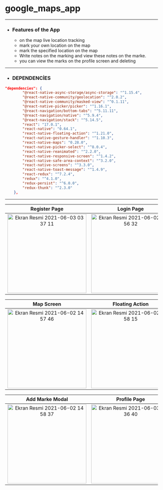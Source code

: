 # google_maps_app

------
* ### Features of the App
     * on the map live location tracking
     * mark your own location on the map
     * mark the specified location on the map
     * Write notes on the marking and  view these notes on the marke.
     * you can view the marks on the profile screen and deleting

-------

* ### DEPENDENCİES
```json
"dependencies": {
        "@react-native-async-storage/async-storage": "^1.15.4",
        "@react-native-community/geolocation": "^2.0.2",
        "@react-native-community/masked-view": "^0.1.11",
        "@react-native-picker/picker": "^1.16.1",
        "@react-navigation/bottom-tabs": "^5.11.11",
        "@react-navigation/native": "^5.9.4",
        "@react-navigation/stack": "^5.14.5",
        "react": "17.0.1",
        "react-native": "0.64.1",
        "react-native-floating-action": "^1.21.0",
        "react-native-gesture-handler": "^1.10.3",
        "react-native-maps": "0.28.0",
        "react-native-picker-select": "^8.0.4",
        "react-native-reanimated": "^2.2.0",
        "react-native-responsive-screen": "^1.4.2",
        "react-native-safe-area-context": "^3.2.0",
        "react-native-screens": "^3.3.0",
        "react-native-toast-message": "^1.4.9",
        "react-redux": "^7.2.4",
        "redux": "^4.1.0",
        "redux-persist": "^6.0.0",
        "redux-thunk": "^2.3.0"
    },
```

------------

Register Page           |  Login Page
:-------------------------:|:-------------------------:
<img width="260" alt="Ekran Resmi 2021-06-03 03 37 11" src="https://user-images.githubusercontent.com/51972191/120568843-6acf5380-c41d-11eb-8439-d9a26fde4c1b.png"> |  <img width="260" alt="Ekran Resmi 2021-06-02 14 56 32" src="https://user-images.githubusercontent.com/51972191/120478068-214b1e00-c3b5-11eb-8cd0-a4edcd2754ef.png">

Map Screen             |  Floating Action
:-------------------------:|:-------------------------:
<img width="260" alt="Ekran Resmi 2021-06-02 14 57 46" src="https://user-images.githubusercontent.com/51972191/120478260-548dad00-c3b5-11eb-931b-2010de236962.png">  |  <img width="260" alt="Ekran Resmi 2021-06-02 14 58 15" src="https://user-images.githubusercontent.com/51972191/120478291-5d7e7e80-c3b5-11eb-98bf-543dbc4e0417.png">

Add Marke Modal             |  Profile Page             |  Markes Page
:-------------------------:|:-------------------------:|:-------------------------:
<img width="260" alt="Ekran Resmi 2021-06-02 14 58 37" src="https://user-images.githubusercontent.com/51972191/120478298-5fe0d880-c3b5-11eb-95bd-4aef3e5c3a0d.png">  |  <img width="260" alt="Ekran Resmi 2021-06-03 03 36 40" src="https://user-images.githubusercontent.com/51972191/120568816-5e4afb00-c41d-11eb-8ee1-f08d0c53fc54.png"> | <img width="260" alt="Ekran Resmi 2021-06-04 18 37 45" src="https://user-images.githubusercontent.com/51972191/120827796-7bd6ac80-c564-11eb-977e-f61c3f097770.png">

